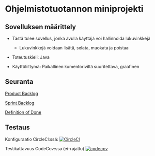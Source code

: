 # Ohjelmistotuotannon miniprojekti

## Sovelluksen määrittely

- Tästä tulee sovellus, jonka avulla käyttäjä voi hallinnoida lukuvinkkejä 
    - Lukuvinkkejä voidaan lisätä, selata, muokata ja poistaa

- Toteutuskieli: Java

- Käyttöliittymä: Paikallinen komentoriviltä suoritettava, graafinen

## Seuranta

[Product Backlog](https://github.com/fir3porkkana/ohtuMiniParas/blob/master/Documentation/userStory.md)

[Sprint Backlog](https://docs.google.com/spreadsheets/d/1xw16uQBEmb93MxG8sn8DBW7L4hb3ol44io-by8Mnahs/edit?usp=sharing)

[Definition of Done](https://github.com/fir3porkkana/ohtuMiniParas/blob/master/Documentation/definitionOfDone.md)

## Testaus

Konfiguraatio CircleCI:ssä: [![CircleCI](https://circleci.com/gh/fir3porkkana/ohtuMiniParas.svg?style=svg)](https://circleci.com/gh/fir3porkkana/ohtuMiniParas)

Testikattavuus CodeCov:ssa (ei-rajattu) [![codecov](https://codecov.io/gh/fir3porkkana/ohtuMiniParas/branch/master/graph/badge.svg)](https://codecov.io/gh/fir3porkkana/ohtuMiniParas)
